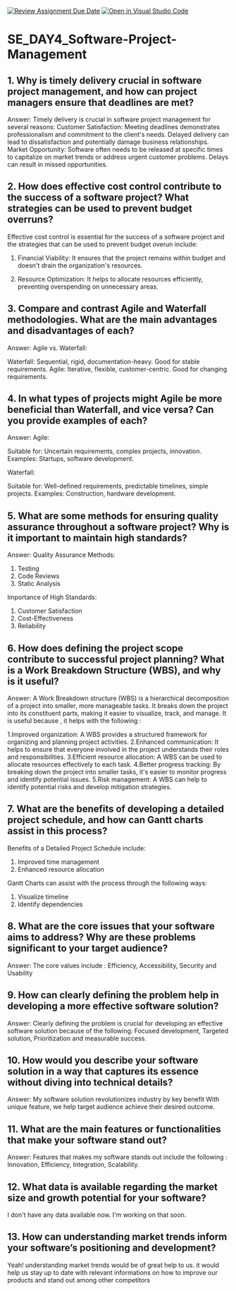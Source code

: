 [![Review Assignment Due Date](https://classroom.github.com/assets/deadline-readme-button-22041afd0340ce965d47ae6ef1cefeee28c7c493a6346c4f15d667ab976d596c.svg)](https://classroom.github.com/a/9pw6JKcu)
[![Open in Visual Studio Code](https://classroom.github.com/assets/open-in-vscode-2e0aaae1b6195c2367325f4f02e2d04e9abb55f0b24a779b69b11b9e10269abc.svg)](https://classroom.github.com/online_ide?assignment_repo_id=15750845&assignment_repo_type=AssignmentRepo)
# SE_DAY4_Software-Project-Management
## 1. Why is timely delivery crucial in software project management, and how can project managers ensure that deadlines are met?

Answer:
Timely delivery is crucial in software project management for several reasons:
Customer Satisfaction: Meeting deadlines demonstrates professionalism and commitment to the client's needs. Delayed delivery can lead to dissatisfaction and potentially damage business relationships.
Market Opportunity: Software often needs to be released at specific times to capitalize on market trends or address urgent customer problems. Delays can result in missed opportunities.

## 2. How does effective cost control contribute to the success of a software project? What strategies can be used to prevent budget overruns?
Effective cost control is essential for the success of a software project and the strategies that can be used to prevent budget overun include:

1. Financial Viability: It ensures that the project remains within budget and doesn't drain the organization's resources.

2. Resource Optimization: It helps to allocate resources efficiently, preventing overspending on unnecessary areas.

## 3. Compare and contrast Agile and Waterfall methodologies. What are the main advantages and disadvantages of each?
Answer:
Agile vs. Waterfall:

Waterfall: Sequential, rigid, documentation-heavy. Good for stable requirements.
Agile: Iterative, flexible, customer-centric. Good for changing requirements.

## 4. In what types of projects might Agile be more beneficial than Waterfall, and vice versa? Can you provide examples of each?

Answer:
Agile:

Suitable for: Uncertain requirements, complex projects, innovation.
Examples: Startups, software development.

Waterfall:

Suitable for: Well-defined requirements, predictable timelines, simple projects.
Examples: Construction, hardware development.

## 5. What are some methods for ensuring quality assurance throughout a software project? Why is it important to maintain high standards?

Answer:
Quality Assurance Methods:

1. Testing
2. Code Reviews
3. Static Analysis

Importance of High Standards:

1. Customer Satisfaction
2. Cost-Effectiveness
3. Reliability

## 6. How does defining the project scope contribute to successful project planning? What is a Work Breakdown Structure (WBS), and why is it useful?

Answer:
A Work Breakdown structure (WBS) is a hierarchical decomposition of a project into smaller, more manageable tasks. It breaks down the project into its constituent parts, making it easier to visualize, track, and manage. It is useful because , it helps with the following :

1.Improved organization: A WBS provides a structured framework for organizing and planning project activities.
2.Enhanced communication: It helps to ensure that everyone involved in the project understands their roles and responsibilities.
3.Efficient resource allocation: A WBS can be used to allocate resources effectively to each task.
4.Better progress tracking: By breaking down the project into smaller tasks, it's easier to monitor progress and identify potential issues.
5.Risk management: A WBS can help to identify potential risks and develop mitigation strategies.

## 7. What are the benefits of developing a detailed project schedule, and how can Gantt charts assist in this process?
Benefits of a Detailed Project Schedule include:
1. Improved time management
2. Enhanced resource allocation

Gantt Charts can assist with the process through the following ways:

1. Visualize timeline
2. Identify dependencies

## 8. What are the core issues that your software aims to address? Why are these problems significant to your target audience?
Answer:
The core values include : Efficiency, Accessibility, Security and Usability

## 9. How can clearly defining the problem help in developing a more effective software solution?

Answer:
Clearly defining the problem is crucial for developing an effective software solution because of the following:
Focused development, Targeted solution, Prioritization and measurable success.

## 10. How would you describe your software solution in a way that captures its essence without diving into technical details?

Answer:
My software solution  revolutionizes industry by key benefit With unique feature, we help target audience achieve their desired outcome.

## 11. What are the main features or functionalities that make your software stand out?

Answer:
Features that makes my software stands out include the following : Innovation, Efficiency, Integration, Scalability.

## 12. What data is available regarding the market size and growth potential for your software?

I don't have any data available now. I'm working on that soon.

## 13. How can understanding market trends inform your software’s positioning and development?
Yeah! understanding market trends would be of great help to us. it would help us stay up to date with relevant informations on how to improve our products and stand out among other competitors
